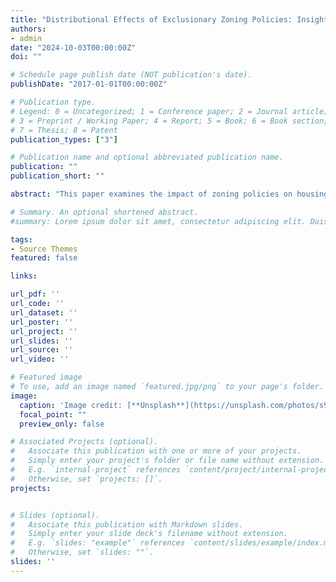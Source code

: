 ```yaml
---
title: "Distributional Effects of Exclusionary Zoning Policies: Insights from the Greater Boston Area (Job Market Paper)"
authors:
- admin
date: "2024-10-03T00:00:00Z"
doi: ""

# Schedule page publish date (NOT publication's date).
publishDate: "2017-01-01T00:00:00Z"

# Publication type.
# Legend: 0 = Uncategorized; 1 = Conference paper; 2 = Journal article;
# 3 = Preprint / Working Paper; 4 = Report; 5 = Book; 6 = Book section;
# 7 = Thesis; 8 = Patent
publication_types: ["3"]

# Publication name and optional abbreviated publication name.
publication: ""
publication_short: ""

abstract: "This paper examines the impact of zoning policies on housing affordability and welfare inequality across income groups in the Greater Boston area. We focus on two specific regulations: Floor Area Ratio (FAR) restrictions and density regulations, both of which limit the supply of smaller, affordable housing units. Using a housing supply model, we show that these policies significantly reduce housing affordability, with the tract-level most affordable housing being, on average, ten times more expensive under zoning constraints. To evaluate the welfare effects of these policies, we incorporate the housing supply model into a spatial general equilibrium framework that captures both housing demand and supply across census tracts in the city. Our baseline results indicate that removing zoning policies leads to a 70% welfare gain for the lowest 10% income group due to improved housing affordability and the large income disparity across groups. When externalities, such as preferences for neighborhood income composition, are considered, the welfare effect for the lowest income group increases to 140%, while middle-income households experience a welfare loss of 15%. These results suggest that while eliminating zoning policies can dramatically improve welfare for low-income households, it introduces welfare losses for middle-income groups due to shifts in neighborhood composition. This research highlights the significant role of zoning policies in exacerbating housing affordability issues and underscores the importance of considering distributional effects when evaluating zoning policy reforms."

# Summary. An optional shortened abstract.
#summary: Lorem ipsum dolor sit amet, consectetur adipiscing elit. Duis posuere tellus ac convallis placerat. Proin tincidunt magna sed ex sollicitudin condimentum.

tags:
- Source Themes
featured: false

links:

url_pdf: ''
url_code: ''
url_dataset: ''
url_poster: ''
url_project: ''
url_slides: ''
url_source: ''
url_video: ''

# Featured image
# To use, add an image named `featured.jpg/png` to your page's folder. 
image:
  caption: 'Image credit: [**Unsplash**](https://unsplash.com/photos/s9CC2SKySJM)'
  focal_point: ""
  preview_only: false

# Associated Projects (optional).
#   Associate this publication with one or more of your projects.
#   Simply enter your project's folder or file name without extension.
#   E.g. `internal-project` references `content/project/internal-project/index.md`.
#   Otherwise, set `projects: []`.
projects:


# Slides (optional).
#   Associate this publication with Markdown slides.
#   Simply enter your slide deck's filename without extension.
#   E.g. `slides: "example"` references `content/slides/example/index.md`.
#   Otherwise, set `slides: ""`.
slides: ''
---
```



